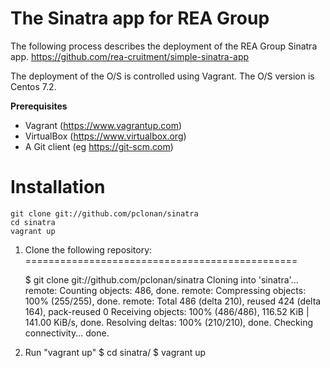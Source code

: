 # The Sinatra app for REA Group

The following process describes the deployment of the REA Group Sinatra app.
https://github.com/rea-cruitment/simple-sinatra-app

The deployment of the O/S is controlled using Vagrant. The O/S version is Centos 7.2.

**Prerequisites**

* Vagrant (https://www.vagrantup.com)
* VirtualBox (https://www.virtualbox.org)
* A Git client (eg https://git-scm.com)

**Installation**
===============================================

    git clone git://github.com/pclonan/sinatra
    cd sinatra
    vagrant up


1) Clone the following repository:
===============================================

    $ git clone git://github.com/pclonan/sinatra
    Cloning into 'sinatra'...
    remote: Counting objects: 486, done.
    remote: Compressing objects: 100% (255/255), done.
    remote: Total 486 (delta 210), reused 424 (delta 164), pack-reused 0
    Receiving objects: 100% (486/486), 116.52 KiB | 141.00 KiB/s, done.
    Resolving deltas: 100% (210/210), done.
    Checking connectivity... done.

2) Run "vagrant up"
  $ cd sinatra/
  $ vagrant up
